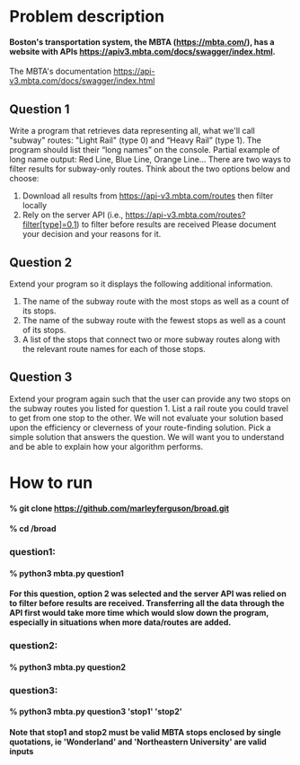 # Problem description
#### Boston's transportation system, the MBTA (https://mbta.com/), has a website with APIs https://apiv3.mbta.com/docs/swagger/index.html.
The MBTA's documentation https://api-v3.mbta.com/docs/swagger/index.html 

## Question 1
Write a program that retrieves data representing all, what we'll call "subway" routes: "Light Rail" (type 0) and
“Heavy Rail” (type 1). The program should list their “long names” on the console.
Partial example of long name output: Red Line, Blue Line, Orange Line...
There are two ways to filter results for subway-only routes. Think about the two options below and choose:
1. Download all results from https://api-v3.mbta.com/routes then filter locally
2. Rely on the server API (i.e., https://api-v3.mbta.com/routes?filter[type]=0,1) to filter before results
are received
Please document your decision and your reasons for it.

## Question 2
Extend your program so it displays the following additional information.
1. The name of the subway route with the most stops as well as a count of its stops.
2. The name of the subway route with the fewest stops as well as a count of its stops.
3. A list of the stops that connect two or more subway routes along with the relevant route names for
each of those stops.

## Question 3
Extend your program again such that the user can provide any two stops on the subway routes you listed for
question 1.
List a rail route you could travel to get from one stop to the other. We will not evaluate your solution based
upon the efficiency or cleverness of your route-finding solution. Pick a simple solution that answers the
question. We will want you to understand and be able to explain how your algorithm performs.

# How to run
#### % git clone https://github.com/marleyferguson/broad.git
#### % cd /broad

### question1:
#### % python3 mbta.py question1
#### For this question, option 2 was selected and the server API was relied on to filter before results are received. Transferring all the data through the API first would take more time which would slow down the program, especially in situations when more data/routes are added. 

### question2:
#### % python3 mbta.py question2

### question3:
#### % python3 mbta.py question3 'stop1' 'stop2'
#### Note that stop1 and stop2 must be valid MBTA stops enclosed by single quotations, ie 'Wonderland' and 'Northeastern University' are valid inputs
